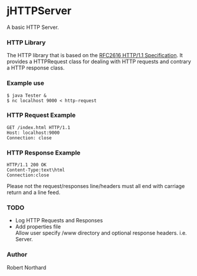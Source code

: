 jHTTPServer
===========

A basic HTTP Server. 

<h3>HTTP Library</h3>


The HTTP library that is based on the <a href="http://www.ietf.org/rfc/rfc2616.txt">RFC2616 HTTP/1.1 Specification</a>. It provides a HTTPRequest class for dealing with HTTP requests and contrary a HTTP response class.

<h3>Example use</h3>
<pre><code>$ java Tester &
$ nc localhost 9000 < http-request
</pre></code>

<h3>HTTP Request Example</h3>

<pre><code>GET /index.html HTTP/1.1
Host: localhost:9000
Connection: close
</pre></code>

<h3>HTTP Response Example</h3>
<pre><code>HTTP/1.1 200 OK
Content-Type:text\html
Connection:close
</pre></code>

Please not the request/responses line/headers must all end with carriage return and a line feed.

<h3>TODO</h3>

<ul>
<li>Log HTTP Requests and Responses</li>
<li>Add properties file</li>
Allow user specify /www directory and optional response headers. i.e. Server. 
</ul>

<h3>Author</h3>

Robert Northard
